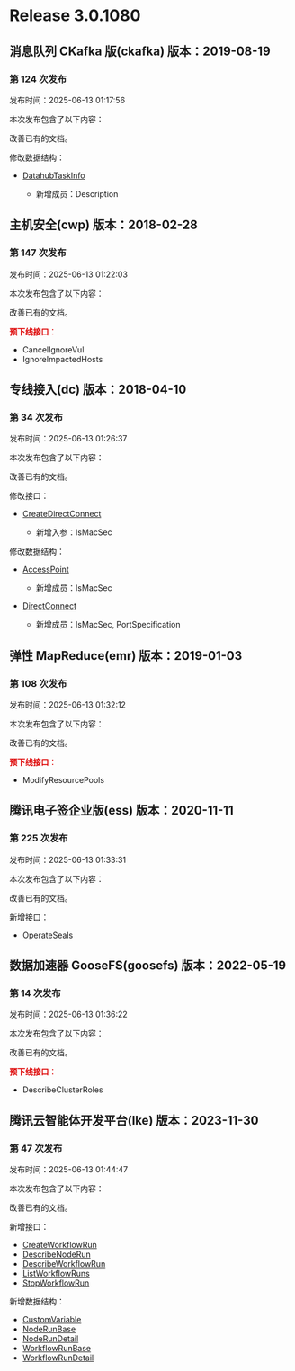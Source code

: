 # Release 3.0.1080

## 消息队列 CKafka 版(ckafka) 版本：2019-08-19

### 第 124 次发布

发布时间：2025-06-13 01:17:56

本次发布包含了以下内容：

改善已有的文档。

修改数据结构：

* [DatahubTaskInfo](https://cloud.tencent.com/document/api/597/40861#DatahubTaskInfo)

	* 新增成员：Description




## 主机安全(cwp) 版本：2018-02-28

### 第 147 次发布

发布时间：2025-06-13 01:22:03

本次发布包含了以下内容：

改善已有的文档。

<font color="#dd0000">**预下线接口**：</font>

* CancelIgnoreVul
* IgnoreImpactedHosts



## 专线接入(dc) 版本：2018-04-10

### 第 34 次发布

发布时间：2025-06-13 01:26:37

本次发布包含了以下内容：

改善已有的文档。

修改接口：

* [CreateDirectConnect](https://cloud.tencent.com/document/api/216/34829)

	* 新增入参：IsMacSec


修改数据结构：

* [AccessPoint](https://cloud.tencent.com/document/api/216/18418#AccessPoint)

	* 新增成员：IsMacSec

* [DirectConnect](https://cloud.tencent.com/document/api/216/18418#DirectConnect)

	* 新增成员：IsMacSec, PortSpecification




## 弹性 MapReduce(emr) 版本：2019-01-03

### 第 108 次发布

发布时间：2025-06-13 01:32:12

本次发布包含了以下内容：

改善已有的文档。

<font color="#dd0000">**预下线接口**：</font>

* ModifyResourcePools



## 腾讯电子签企业版(ess) 版本：2020-11-11

### 第 225 次发布

发布时间：2025-06-13 01:33:31

本次发布包含了以下内容：

改善已有的文档。

新增接口：

* [OperateSeals](https://cloud.tencent.com/document/api/1323/119564)



## 数据加速器 GooseFS(goosefs) 版本：2022-05-19

### 第 14 次发布

发布时间：2025-06-13 01:36:22

本次发布包含了以下内容：

改善已有的文档。

<font color="#dd0000">**预下线接口**：</font>

* DescribeClusterRoles



## 腾讯云智能体开发平台(lke) 版本：2023-11-30

### 第 47 次发布

发布时间：2025-06-13 01:44:47

本次发布包含了以下内容：

改善已有的文档。

新增接口：

* [CreateWorkflowRun](https://cloud.tencent.com/document/api/1759/119570)
* [DescribeNodeRun](https://cloud.tencent.com/document/api/1759/119569)
* [DescribeWorkflowRun](https://cloud.tencent.com/document/api/1759/119568)
* [ListWorkflowRuns](https://cloud.tencent.com/document/api/1759/119567)
* [StopWorkflowRun](https://cloud.tencent.com/document/api/1759/119566)

新增数据结构：

* [CustomVariable](https://cloud.tencent.com/document/api/1759/105104#CustomVariable)
* [NodeRunBase](https://cloud.tencent.com/document/api/1759/105104#NodeRunBase)
* [NodeRunDetail](https://cloud.tencent.com/document/api/1759/105104#NodeRunDetail)
* [WorkflowRunBase](https://cloud.tencent.com/document/api/1759/105104#WorkflowRunBase)
* [WorkflowRunDetail](https://cloud.tencent.com/document/api/1759/105104#WorkflowRunDetail)



